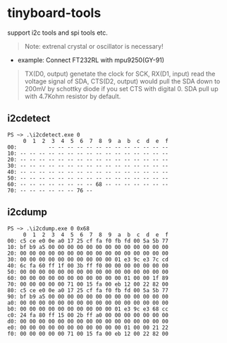 # tinyboard-tools
support i2c tools and spi tools etc.
>  Note: extrenal crystal or oscillator is necessary!

* example: Connect FT232RL with mpu9250(GY-91)
> TX(D0, output) genetate the clock for SCK, RX(D1, input) read the voltage signal of SDA, CTS(D2, output) would pull the SDA down to 200mV by schottky diode if you set CTS with digital 0. SDA pull up with 4.7Kohm resistor by default.

## i2cdetect
```
PS ~> .\i2cdetect.exe 0
     0  1  2  3  4  5  6  7  8  9  a  b  c  d  e  f
00:          -- -- -- -- -- -- -- -- -- -- -- -- --
10: -- -- -- -- -- -- -- -- -- -- -- -- -- -- -- --
20: -- -- -- -- -- -- -- -- -- -- -- -- -- -- -- --
30: -- -- -- -- -- -- -- -- -- -- -- -- -- -- -- --
40: -- -- -- -- -- -- -- -- -- -- -- -- -- -- -- --
50: -- -- -- -- -- -- -- -- -- -- -- -- -- -- -- --
60: -- -- -- -- -- -- -- -- 68 -- -- -- -- -- -- --
70: -- -- -- -- -- -- 76 --
```

## i2cdump
```
PS ~> .\i2cdump.exe 0 0x68
     0  1  2  3  4  5  6  7  8  9  a  b  c  d  e  f
00: c5 ce e0 0e a0 17 25 cf fa f0 fb fd 00 5a 5b 77
10: bf b9 a5 00 00 00 00 00 00 00 00 00 00 00 00 00
20: 00 00 00 00 00 00 00 00 00 00 00 00 00 00 00 00
30: 00 00 00 00 00 00 00 00 00 00 01 e3 9c e3 7c cd
40: 6c fa 60 ff 1f 00 3b ff f0 00 00 00 00 00 00 00
50: 00 00 00 00 00 00 00 00 00 00 00 00 00 00 00 00
60: 00 00 00 00 00 00 00 00 00 00 00 01 00 00 1f 89
70: 00 00 00 00 00 71 00 15 fa 00 eb 12 00 22 82 00
80: c5 ce e0 0e a0 17 25 cf fa f0 fb fd 00 5a 5b 77
90: bf b9 a5 00 00 00 00 00 00 00 00 00 00 00 00 00
a0: 00 00 00 00 00 00 00 00 00 00 00 00 00 00 00 00
b0: 00 00 00 00 00 00 00 00 00 00 01 e3 9c e3 68 cc
c0: 24 fa 80 ff 15 00 2b ff a0 00 00 00 00 00 00 00
d0: 00 00 00 00 00 00 00 00 00 00 00 00 00 00 00 00
e0: 00 00 00 00 00 00 00 00 00 00 00 01 00 00 21 22
f0: 00 00 00 00 00 71 00 15 fa 00 eb 12 00 22 82 00
```